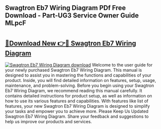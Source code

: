 ## Swagtron Eb7 Wiring Diagram PDf Free Download - Part-UG3 Service Owner Guide MLpcF

# <h2><a href="http://dfnlgta.blite.top/?on=Swagtron+Eb7+Wiring+Diagram">🔗Download New 👉🔴 Swagtron Eb7 Wiring Diagram</a></h2>

[![Swagtron Eb7 Wiring Diagram download](https://i.imgur.com/lujVjoI.png)](http://dfnlgta.blite.top/?on=Swagtron+Eb7+Wiring+Diagram)
Welcome to the user guide for your newly purchased Swagtron Eb7 Wiring Diagram. This manual is designed to assist you in mastering the functions and capabilities of your product. Inside, you will find detailed information on features, setup, usage, maintenance, and problem-solving. Before you begin using your Swagtron Eb7 Wiring Diagram, we recommend reading this manual carefully. It contains detailed instructions for product setup, as well as information on how to use its various features and capabilities. With features like list of features, your new Swagtron Eb7 Wiring Diagram is designed to simplify your tasks and empower you to achieve more. Please Keep Us Updated Swagtron Eb7 Wiring Diagram. Share your feedback and suggestions to help us improve our products and services.
